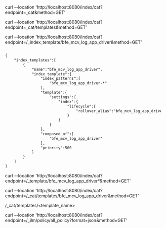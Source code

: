 curl --location 'http://localhost:8080/index/cat?endpoint=_cat&method=GET'

curl --location 'http://localhost:8080/index/cat?endpoint=_cat/templates&method=GET'

curl --location 'http://localhost:8080/index/cat?endpoint=/_index_template/bfe_mcv_log_app_driver&method=GET'

```dtd

{
    "index_templates":[
        {
            "name":"bfe_mcv_log_app_driver",
            "index_template":{
                "index_patterns":[
                    "bfe_mcv_log_app_driver-*"
                ],
                "template":{
                    "settings":{
                        "index":{
                            "lifecycle":{
                                "rollover_alias":"bfe_mcv_log_app_driver"
                            }
                        }
                    }
                },
                "composed_of":[
                    "bfe_mcv_log_app_driver"
                ],
                "priority":500
            }
        }
    ]
}

```

curl --location 'http://localhost:8080/index/cat?endpoint=/_template/bfe_mcv_log_app_driver*&method=GET'

curl --location 'http://localhost:8080/index/cat?endpoint=/_cat/templates/bfe_mcv_log_app_driver&method=GET'

/_cat/templates/<template_name>


curl --location 'http://localhost:8080/index/cat?endpoint=/_ilm/policy/all_policy?format=json&method=GET'

